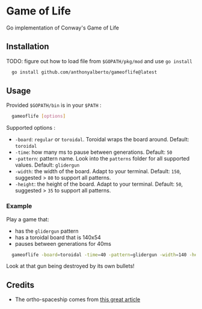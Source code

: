 # Game of Life
Go implementation of Conway's Game of Life

## Installation

TODO: figure out how to load file from `$GOPATH/pkg/mod` and use `go install`

```sh
  go install github.com/anthonyalberto/gameoflife@latest
```

## Usage

Provided `$GOPATH/bin` is in your `$PATH` :

```sh
  gameoflife [options]
```

Supported options :

- `-board`: `regular` or `toroidal`. Toroidal wraps the board around. Default: `toroidal`
- `-time`: how many ms to pause between generations. Default: `50`
- `-pattern`: pattern name. Look into the `patterns` folder for all supported values. Default: `glidergun`
- `-width`: the width of the board. Adapt to your terminal. Default: `150`, suggested > `80` to support all patterns.
- `-height`: the height of the board. Adapt to your terminal. Default: `50`, suggested > `35` to support all patterns.

### Example

Play a game that:

- has the `glidergun` pattern
- has a toroidal board that is 140x54
- pauses between generations for 40ms

```sh
  gameoflife -board=toroidal -time=40 -pattern=glidergun -width=140 -height=54
```

Look at that gun being destroyed by its own bullets!

## Credits

- The ortho-spaceship comes from [this great article](https://niginsblog.wordpress.com/2016/03/07/new-spaceship-speed-in-conways-game-of-life/)
